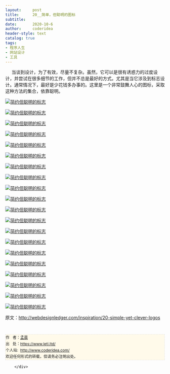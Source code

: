 ```yaml
---
layout:     post
title:      20__简单，但聪明的图标
subtitle:   
date:       2020-10-6
author:     coderidea
header-style: text
catalog: true
tags:
- 程序人生
- 网站设计
- 工具
--- 
```

<div class="postBody">
			<div id="cnblogs_post_body" class="blogpost-body"><p><span>     当谈到设计，为了有效，尽量不复杂。</span><span>虽然，它可以是很有诱惑力的过度设计，并尝试在很多细节的工作，但并不总是最好的方式。</span><span>尤其是当它涉及到标志设计。</span><span>通常情况下，最好是少花钱多办事的。</span><span>这里是一个非常鼓舞人心的图标，采取这种方法的集合，依靠聪明。</span></p>
<p><a href="http://logopond.com/gallery/detail/165702"><img class="aligncenter size-full wp-image-3448" title="简约但聪明的标志" src="http://webdesignledger.com/wp-content/uploads/2012/05/minimalistic01.jpg" alt="简约但聪明的标志" /></a></p>
<p><a href="http://logopond.com/gallery/detail/165631"><img class="aligncenter size-full wp-image-3448" title="简约但聪明的标志" src="http://webdesignledger.com/wp-content/uploads/2012/05/minimalistic02.jpg" alt="简约但聪明的标志" /></a></p>
<p><a href="http://logopond.com/gallery/detail/166056"><img class="aligncenter size-full wp-image-3448" title="简约但聪明的标志" src="http://webdesignledger.com/wp-content/uploads/2012/05/minimalistic03.jpg" alt="简约但聪明的标志" /></a></p>
<p><a href="http://logopond.com/gallery/detail/157351"><img class="aligncenter size-full wp-image-3448" title="简约但聪明的标志" src="http://webdesignledger.com/wp-content/uploads/2012/05/minimalistic04.jpg" alt="简约但聪明的标志" /></a></p>
<p><a href="http://logopond.com/gallery/detail/158725"><img class="aligncenter size-full wp-image-3448" title="简约但聪明的标志" src="http://webdesignledger.com/wp-content/uploads/2012/05/minimalistic05.jpg" alt="简约但聪明的标志" /></a></p>
<p><a href="http://logopond.com/gallery/detail/157978"><img class="aligncenter size-full wp-image-3448" title="简约但聪明的标志" src="http://webdesignledger.com/wp-content/uploads/2012/05/minimalistic06.jpg" alt="简约但聪明的标志" /></a></p>
<p><a href="http://logopond.com/gallery/detail/103168"><img class="aligncenter size-full wp-image-3448" title="简约但聪明的标志" src="http://webdesignledger.com/wp-content/uploads/2012/05/minimalistic07.jpg" alt="简约但聪明的标志" /></a></p>
<p><a href="http://logopond.com/gallery/detail/155814"><img class="aligncenter size-full wp-image-3448" title="简约但聪明的标志" src="http://webdesignledger.com/wp-content/uploads/2012/05/minimalistic08.jpg" alt="简约但聪明的标志" /></a></p>
<p><a href="http://logopond.com/gallery/detail/153866"><img class="aligncenter size-full wp-image-3448" title="简约但聪明的标志" src="http://webdesignledger.com/wp-content/uploads/2012/05/minimalistic09.jpg" alt="简约但聪明的标志" /></a></p>
<p><a href="http://logopond.com/gallery/detail/147811"><img class="aligncenter size-full wp-image-3448" title="简约但聪明的标志" src="http://webdesignledger.com/wp-content/uploads/2012/05/minimalistic10.jpg" alt="简约但聪明的标志" /></a></p>
<p><a href="http://logopond.com/gallery/detail/117457"><img class="aligncenter size-full wp-image-3448" title="简约但聪明的标志" src="http://webdesignledger.com/wp-content/uploads/2012/05/minimalistic11.jpg" alt="简约但聪明的标志" /></a></p>
<p><a href="http://logopond.com/gallery/detail/149087"><img class="aligncenter size-full wp-image-3448" title="简约但聪明的标志" src="http://webdesignledger.com/wp-content/uploads/2012/05/minimalistic12.jpg" alt="简约但聪明的标志" /></a></p>
<p><a href="http://logopond.com/gallery/detail/148488"><img class="aligncenter size-full wp-image-3448" title="简约但聪明的标志" src="http://webdesignledger.com/wp-content/uploads/2012/05/minimalistic13.jpg" alt="简约但聪明的标志" /></a></p>
<p><a href="http://logopond.com/gallery/detail/63460"><img class="aligncenter size-full wp-image-3448" title="简约但聪明的标志" src="http://webdesignledger.com/wp-content/uploads/2012/05/minimalistic14.jpg" alt="简约但聪明的标志" /></a></p>
<p><a href="http://logopond.com/gallery/detail/121157"><img class="aligncenter size-full wp-image-3448" title="简约但聪明的标志" src="http://webdesignledger.com/wp-content/uploads/2012/05/minimalistic15.jpg" alt="简约但聪明的标志" /></a></p>
<p><a href="http://logopond.com/gallery/detail/141889"><img class="aligncenter size-full wp-image-3448" title="简约但聪明的标志" src="http://webdesignledger.com/wp-content/uploads/2012/05/minimalistic16.jpg" alt="简约但聪明的标志" /></a></p>
<p><a href="http://logopond.com/gallery/detail/76372"><img class="aligncenter size-full wp-image-3448" title="简约但聪明的标志" src="http://webdesignledger.com/wp-content/uploads/2012/05/minimalistic17.jpg" alt="简约但聪明的标志" /></a></p>
<p><a href="http://logopond.com/gallery/detail/141461"><img class="aligncenter size-full wp-image-3448" title="简约但聪明的标志" src="http://webdesignledger.com/wp-content/uploads/2012/05/minimalistic18.jpg" alt="简约但聪明的标志" /></a></p>
<p><a href="http://logopond.com/gallery/detail/165460"><img class="aligncenter size-full wp-image-3448" title="简约但聪明的标志" src="http://webdesignledger.com/wp-content/uploads/2012/05/minimalistic19.jpg" alt="简约但聪明的标志" /></a></p>
<p><a href="http://logopond.com/gallery/detail/163083"><img class="aligncenter size-full wp-image-3448" title="简约但聪明的标志" src="http://webdesignledger.com/wp-content/uploads/2012/05/minimalistic20.jpg" alt="简约但聪明的标志" /></a></p>
<p>原文：<a href="http://webdesignledger.com/inspiration/20-simple-yet-clever-logos">http://webdesignledger.com/inspiration/20-simple-yet-clever-logos</a></p>


<div id="ckepop"> </div>
<div>
<p id="PSignature" style="line-height:20px;background:#FFFAEA no-repeat 2% 50%;font-size:12px;border:#e0e0e0 1px dashed;">作   者：<a href="https://www.leti.ltd/">孟晨</a> <br /> 出   处：<a href="https://www.leti.ltd/">https://www.leti.ltd/</a> <br />个人站:  <a href="http://www.coderidea.com/">http://www.coderidea.com/</a><br />欢迎任何形式的转载，但请务必注明出处。</p>
</div></div><div id="MySignature"></div>
<div class="clear"></div>
<div id="blog_post_info_block">
<div id="BlogPostCategory"></div>
<div id="EntryTag"></div>
<div id="blog_post_info">
</div>
<div class="clear"></div>
<div id="post_next_prev"></div>
</div>


		</div>